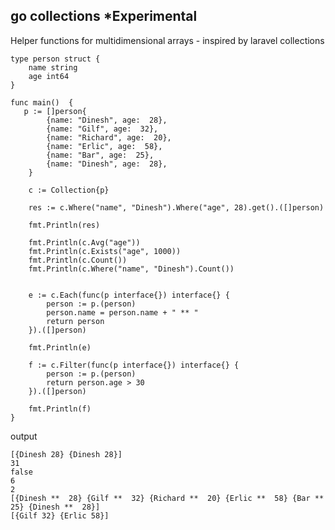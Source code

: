 go collections *Experimental
--

Helper functions for multidimensional arrays - inspired by laravel collections

    type person struct {
        name string
        age int64
    }
    
    func main()  {
       p := []person{
            {name: "Dinesh", age:  28},
            {name: "Gilf", age:  32},
            {name: "Richard", age:  20},
            {name: "Erlic", age:  58},
            {name: "Bar", age:  25},
            {name: "Dinesh", age:  28},
        }
       
        c := Collection{p}
       
        res := c.Where("name", "Dinesh").Where("age", 28).get().([]person)
       
        fmt.Println(res)
       
        fmt.Println(c.Avg("age"))
        fmt.Println(c.Exists("age", 1000))
        fmt.Println(c.Count())
        fmt.Println(c.Where("name", "Dinesh").Count())
       
       
        e := c.Each(func(p interface{}) interface{} {
            person := p.(person)
            person.name = person.name + " ** "
            return person
        }).([]person)
    
        fmt.Println(e)
    
        f := c.Filter(func(p interface{}) interface{} {
            person := p.(person)
            return person.age > 30
        }).([]person)
    
        fmt.Println(f)
    }
    
  
  output
    
    [{Dinesh 28} {Dinesh 28}]
    31
    false
    6
    2
    [{Dinesh **  28} {Gilf **  32} {Richard **  20} {Erlic **  58} {Bar **  25} {Dinesh **  28}]
    [{Gilf 32} {Erlic 58}]


